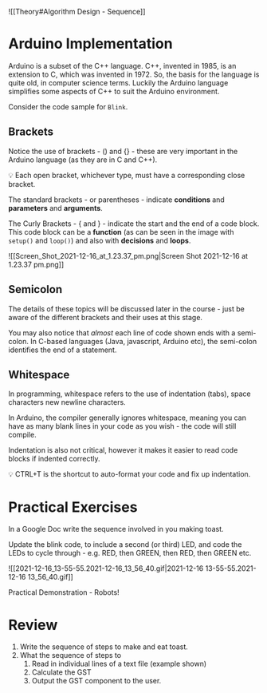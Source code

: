 
![[Theory#Algorithm Design - Sequence]]

# Arduino Implementation

Arduino is a subset of the C++ language. C++, invented in 1985, is an extension to C, which was invented in 1972. So, the basis for the language is quite old, in computer science terms. Luckily the Arduino language simplifies some aspects of C++ to suit the Arduino environment.

Consider the code sample for `Blink`. 

## Brackets

Notice the use of brackets - () and {} - these are very important in the Arduino language (as they are in C and C++). 

<aside>
💡 Each open bracket, whichever type, must have a corresponding close bracket.

</aside>

The standard brackets - or parentheses - indicate **conditions** and **parameters** and **arguments**. 

The Curly Brackets - { and } - indicate the start and the end of a code block. This code block can be a **function** (as can be seen in the image with `setup()` and `loop()`) and also with **decisions** and **loops**. 

![[Screen_Shot_2021-12-16_at_1.23.37_pm.png|Screen Shot 2021-12-16 at 1.23.37 pm.png]]

## Semicolon

The details of these topics will be discussed later in the course - just be aware of the different brackets and their uses at this stage.

You may also notice that *almost* each line of code shown ends with a semi-colon. In C-based languages (Java, javascript, Arduino etc), the semi-colon identifies the end of a statement.

## Whitespace

In programming, whitespace refers to the use of indentation (tabs), space characters new newline characters.

In Arduino, the compiler generally ignores whitespace, meaning you can have as many blank lines in your code as you wish - the code will still compile.

Indentation is also not critical, however it makes it easier to read code blocks if indented correctly.

<aside>
💡 CTRL+T is the shortcut to auto-format your code and fix up indentation.

</aside>

# Practical Exercises

In a Google Doc write the sequence involved in you making toast.

Update the blink code, to include a second (or third) LED, and code the LEDs to cycle through - e.g. RED, then GREEN, then RED, then GREEN etc.

![[2021-12-16_13-55-55.2021-12-16_13_56_40.gif|2021-12-16 13-55-55.2021-12-16 13_56_40.gif]]

Practical Demonstration - Robots!

# Review

1. Write the sequence of steps to make and eat toast.
2. What the sequence of steps to 
	1. Read in individual lines of a text file (example shown)
	2. Calculate the GST
	3. Output the GST component to the user.


